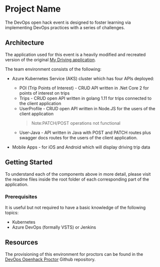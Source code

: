 # Project Name  

The DevOps open hack event is designed to foster learning via implementing DevOps practices with a series of challenges. 

## Architecture

The application used for this event is a heavily modified and recreated version of the original [My Driving application](https://github.com/Azure-Samples/MyDriving).

The team environment consists of the following:

* Azure Kubernetes Service (AKS) cluster which has four APIs deployed:

  * POI (Trip Points of Interest) - CRUD API written in .Net Core 2 for points of interest on trips
  * Trips - CRUD open API written in golang 1.11 for trips connected to the client application
  * UserProfile - CRUD open API written in Node.JS for the users of the client application
    > Note:PATCH/POST operations not functional
  * User-Java - API written in Java with POST and PATCH routes plus swagger docs routes for the users of the client application.
* Mobile Apps - for iOS and Android which will display driving trip data

## Getting Started

To understand each of the components above in more detail, please visit the readme files inside the root folder of each corresponding part of the application.

### Prerequisites

It is useful but not required to have a basic knowledge of the following topics:

* Kubernetes
* Azure DevOps (formally VSTS) or Jenkins

## Resources

The provisioning of this environment for proctors can be found in the [DevOps Openhack Proctor](https://github.com/Azure-Samples/openhack-devops-proctor) Github repository.

